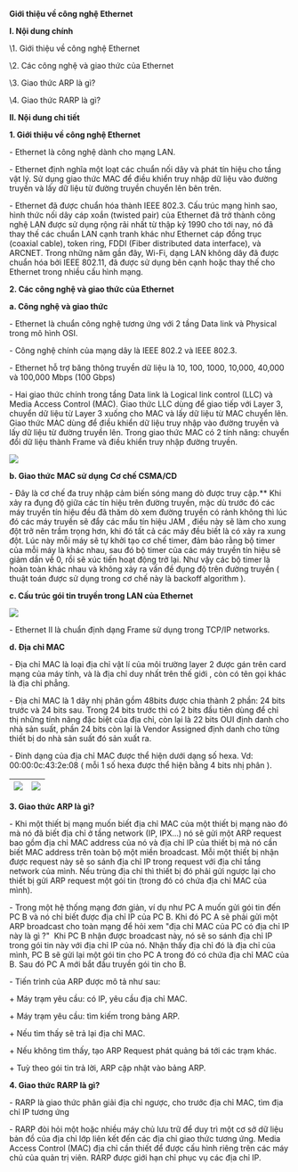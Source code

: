 ﻿**Giới thiệu về công nghệ Ethernet**

**I. Nội dung chính**

\1. Giới thiệu về công nghệ Ethernet

\2. Các công nghệ và giao thức của Ethernet

\3. Giao thức ARP là gì?

\4. Giao thức RARP là gì?

**II. Nội dung chi tiết**

**1. Giới thiệu về công nghệ Ethernet**

\- Ethernet là công nghệ dành cho mạng LAN.  

\- Ethernet định nghĩa một loạt các chuẩn nối dây và phát tín hiệu cho tầng vật lý. Sử dụng giao thức MAC để điều khiển truy nhập dữ liệu vào đường truyền và lấy dữ liệu từ đường truyền chuyển lên bên trên. 

\- Ethernet đã được chuẩn hóa thành IEEE 802.3. Cấu trúc mạng hình sao, hình thức nối dây cáp xoắn (twisted pair) của Ethernet đã trở thành công nghệ LAN được sử dụng rộng rãi nhất từ thập kỷ 1990 cho tới nay, nó đã thay thế các chuẩn LAN cạnh tranh khác như Ethernet cáp đồng trục (coaxial cable), token ring, FDDI (Fiber distributed data interface), và ARCNET. Trong những năm gần đây, Wi-Fi, dạng LAN không dây đã được chuẩn hóa bởi IEEE 802.11, đã được sử dụng bên cạnh hoặc thay thế cho Ethernet trong nhiều cấu hình mạng.

**2. Các công nghệ và giao thức của Ethernet**

**a. Công nghệ và giao thức** 

\- Ethernet là chuẩn công nghệ tương ứng với 2 tầng Data link và Physical trong mô hình OSI.

\- Công nghệ chính của mạng dây là IEEE 802.2 và IEEE 802.3.

\- Ethernet hỗ trợ băng thông truyền dữ liệu là 10, 100, 1000, 10,000, 40,000 và 100,000 Mbps (100 Gbps)

\- Hai giao thức chính trong tầng Data link là Logical link control (LLC) và Media Access Control (MAC). Giao thức LLC dùng để giao tiếp với Layer 3, chuyển dữ liệu từ Layer 3 xuống cho MAC và lấy dữ liệu từ MAC chuyển lên. Giao thức MAC dùng để điều khiển dữ liệu truy nhập vào đường truyền và lấy dữ liệu từ đường truyền lên. Trong giao thức MAC có 2 tính năng: chuyển đổi dữ liệu thành Frame và điều khiển truy nhập đường truyền. 

![](Aspose.Words.9755ed60-11d4-44e9-9bd3-520985278300.001.png)

**b. Giao thức MAC sử dụng** **Cơ chế CSMA/CD** 

\- Đây là cơ chế đa truy nhập cảm biến sóng mang dò được truy cập.** Khi xảy ra đụng độ giữa các tín hiệu trên đường truyền, mặc dù trước đó các máy truyền tín hiệu đều đã thăm dò xem đường truyền có rảnh không thì lúc đó các máy truyền sẽ đẩy các mẩu tín hiệu JAM , điều này sẽ làm cho xung đột trở nên trầm trọng hơn, khi đó tất cả các máy đều biết là có xảy ra xung đột. Lúc này mỗi máy sẽ tự khởi tạo cơ chế timer, đảm bảo rằng bộ timer của mỗi máy là khác nhau, sau đó bộ timer của các máy truyền tín hiệu sẽ giảm dần về 0, rồi sẽ xúc tiến hoạt động trở lại. Như vậy các bộ timer là hoàn toàn khác nhau và không xảy ra vấn đề đụng độ trên đường truyền ( thuật toán được sử dụng trong cơ chế này là backoff algorithm ).

**c. Cấu trúc gói tin truyền trong LAN của Ethernet**

![](Aspose.Words.9755ed60-11d4-44e9-9bd3-520985278300.002.png)

\- Ethernet II là chuẩn định dạng Frame sử dụng trong TCP/IP networks. 

**d. Địa chỉ MAC**

\- Địa chỉ MAC là loại địa chỉ vật lí của môi trường layer 2 được gán trên card mạng của máy tính, và là địa chỉ duy nhất  trên thế giới , còn có tên gọi khác là địa chỉ phẳng.

\- Địa chỉ MAC là 1 dãy nhị phân gồm 48bits được chia thành 2 phần: 24 bits trước và 24 bits sau. Trong 24 bits trước thì có 2 bits đầu tiên dùng để chỉ thị những tính năng đặc biệt của địa chỉ, còn lại là  22 bits OUI định danh cho nhà sản suất, phần 24 bits còn lại là Vendor Assigned định danh cho từng thiết bị do nhà sản suất đó sản xuất ra.

\- Đinh dạng của địa  chỉ MAC được thể hiện dưới dạng số hexa. Vd: 00:00:0c:43:2e:08 ( mỗi 1 số hexa được thể hiện bằng 4 bits nhị phân ).

|![](Aspose.Words.9755ed60-11d4-44e9-9bd3-520985278300.003.png)|![](Aspose.Words.9755ed60-11d4-44e9-9bd3-520985278300.004.png)|
| :- | :- |
**3. Giao thức ARP là gì?**

\- Khi một thiết bị mạng muốn biết địa chỉ MAC của một thiết bị mạng nào đó mà nó đã biết địa chỉ ở tầng network (IP, IPX…) nó sẽ gửi một ARP request bao gồm địa chỉ MAC address của nó và địa chỉ IP của thiết bị mà nó cần biết MAC address trên toàn bộ một miền broadcast. Mỗi một thiết bị nhận được request này sẽ so sánh địa chỉ IP trong request với địa chỉ tầng network của mình. Nếu trùng địa chỉ thì thiết bị đó phải gửi ngược lại cho thiết bị gửi ARP request một gói tin (trong đó có chứa địa chỉ MAC của mình). 

\- Trong một hệ thống mạng đơn giản, ví dụ như PC A muốn gửi gói tin đến PC B và nó chỉ biết được địa chỉ IP của PC B. Khi đó PC A sẽ phải gửi một ARP broadcast cho toàn mạng để hỏi xem "địa chỉ MAC của PC có địa chỉ IP này là gì ?"  Khi PC B nhận được broadcast này, nó sẽ so sánh địa chỉ IP trong gói tin này với địa chỉ IP của nó. Nhận thấy địa chỉ đó là địa chỉ của mình, PC B sẽ gửi lại một gói tin cho PC A trong đó có chứa địa chỉ MAC của B. Sau đó PC A mới bắt đầu truyền gói tin cho B.

\- Tiến trình của ARP được mô tả như sau:

\+ Máy trạm yêu cầu: có IP, yêu cầu địa chỉ MAC.

\+ Máy trạm yêu cầu: tìm kiếm trong bảng ARP.

\+ Nếu tìm thấy sẽ trả lại địa chỉ MAC.

\+ Nếu không tìm thấy, tạo ARP Request  phát quảng bá tới các trạm khác.

\+ Tuỳ theo gói tin trả lời, ARP cập nhật vào bảng ARP.

**4. Giao thức RARP là gì?**

\- RARP là giao thức phân giải địa chỉ ngược, cho trước địa chỉ MAC, tìm địa chỉ IP tương ứng

\- RARP đòi hỏi một hoặc nhiều máy chủ lưu trữ để duy trì một cơ sở dữ liệu bản đồ của địa chỉ lớp liên kết đến các địa chỉ giao thức tương ứng. Media Access Control (MAC) địa chỉ cần thiết để được cấu hình riêng trên các máy chủ của quản trị viên. RARP được giới hạn chỉ phục vụ các địa chỉ IP.
